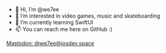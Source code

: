 - 👋 Hi, I’m @we7ee
- 👀 I’m interested in video games, music and skateboarding
- 🌱 I’m currently learning SwiftUI
- 📫 You can reach me here on GitHub :)

<a rel="me" href="https://iosdev.space/@we7ee">Mastodon: @we7ee@iosdev.space</a>

<!---
we7ee/we7ee is a ✨ special ✨ repository because its `README.md` (this file) appears on your GitHub profile.
You can click the Preview link to take a look at your changes.
--->

